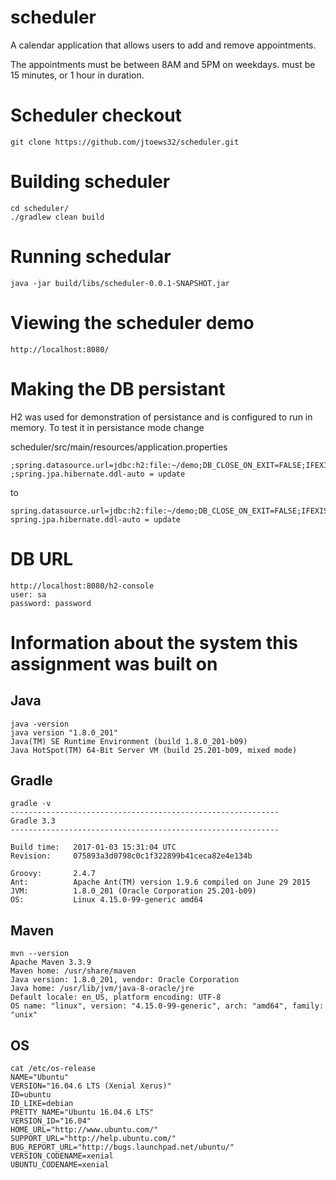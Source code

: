 # scheduler

A calendar application that allows users to add and remove appointments.

The appointments 
must be between 8AM and 5PM on weekdays.
must be 15 minutes, or 1 hour in duration.

# Scheduler checkout #
```
git clone https://github.com/jtoews32/scheduler.git
```
# Building scheduler #
```
cd scheduler/
./gradlew clean build
```
# Running schedular #
```
java -jar build/libs/scheduler-0.0.1-SNAPSHOT.jar
```
# Viewing the scheduler demo #
```
http://localhost:8080/

```
# Making the DB persistant 

H2 was used for demonstration of persistance and is configured to run in memory.
To test it in persistance mode change

scheduler/src/main/resources/application.properties
```
;spring.datasource.url=jdbc:h2:file:~/demo;DB_CLOSE_ON_EXIT=FALSE;IFEXISTS=FALSE;DB_CLOSE_DELAY=-1;
;spring.jpa.hibernate.ddl-auto = update
```
to
```
spring.datasource.url=jdbc:h2:file:~/demo;DB_CLOSE_ON_EXIT=FALSE;IFEXISTS=FALSE;DB_CLOSE_DELAY=-1;
spring.jpa.hibernate.ddl-auto = update
```
# DB URL 
```
http://localhost:8080/h2-console
user: sa
password: password
```
# Information about the system this assignment was built on #

## Java
```
java -version
java version "1.8.0_201"
Java(TM) SE Runtime Environment (build 1.8.0_201-b09)
Java HotSpot(TM) 64-Bit Server VM (build 25.201-b09, mixed mode)
```

## Gradle
```
gradle -v
------------------------------------------------------------
Gradle 3.3
------------------------------------------------------------

Build time:   2017-01-03 15:31:04 UTC
Revision:     075893a3d0798c0c1f322899b41ceca82e4e134b

Groovy:       2.4.7
Ant:          Apache Ant(TM) version 1.9.6 compiled on June 29 2015
JVM:          1.8.0_201 (Oracle Corporation 25.201-b09)
OS:           Linux 4.15.0-99-generic amd64
```

## Maven
```
mvn --version
Apache Maven 3.3.9
Maven home: /usr/share/maven
Java version: 1.8.0_201, vendor: Oracle Corporation
Java home: /usr/lib/jvm/java-8-oracle/jre
Default locale: en_US, platform encoding: UTF-8
OS name: "linux", version: "4.15.0-99-generic", arch: "amd64", family: "unix"
```

## OS
```
cat /etc/os-release
NAME="Ubuntu"
VERSION="16.04.6 LTS (Xenial Xerus)"
ID=ubuntu
ID_LIKE=debian
PRETTY_NAME="Ubuntu 16.04.6 LTS"
VERSION_ID="16.04"
HOME_URL="http://www.ubuntu.com/"
SUPPORT_URL="http://help.ubuntu.com/"
BUG_REPORT_URL="http://bugs.launchpad.net/ubuntu/"
VERSION_CODENAME=xenial
UBUNTU_CODENAME=xenial

```
